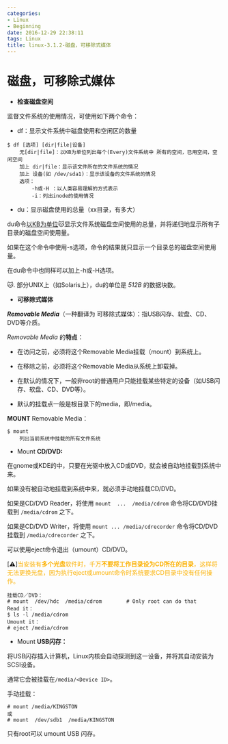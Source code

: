 ```yaml
---
categories:
- Linux
- Beginning
date: 2016-12-29 22:38:11
tags: Linux
title: linux-3.1.2-磁盘，可移除式媒体
---
```


# 磁盘，可移除式媒体

- **检查磁盘空间**

监督文件系统的使用情况，可使用如下两个命令：

- df：显示文件系统中磁盘使用和空闲区的数量

```
$ df [选项] [dir|file|设备]
    无[dir|file]：以KB为单位列出每个(Every)文件系统中 所有的空间，已用空间，空闲空间
    加上 dir|file：显示该文件所在的文件系统的情况
    加上 设备(如 /dev/sda1)：显示该设备的文件系统的情况
    选项：
        -h或-H ：以人类容易理解的方式表示
        -i：列出inode的使用情况
```

- du：显示磁盘使用的总量（xx目录，有多大）

du命令<u>以KB为单位</u>🐱显示文件系统磁盘空间使用的总量，并将递归地显示所有子目录的磁盘空间使用量。

如果在这个命令中使用-s选项，命令的结果就只显示一个目录总的磁盘空间使用量。

在du命令中也同样可以加上-h或-H选项。

🐱. 部分UNIX上（如Solaris上），du的单位是 *512B* 的数据块数。

- **可移除式媒体**

**_Removable Media_**（一种翻译为  可移除式媒体）：指USB闪存、软盘、CD、DVD等介质。

_Removable Media_ 的**特点**：

- 在访问之前，必须将这个Removable Media挂载（mount）到系统上。
  
- 在移除之前，必须将这个Removable Media从系统上卸载掉。
  
- 在默认的情况下，一般非root的普通用户只能挂载某些特定的设备（如USB闪存、软盘、CD、DVD等）。
  
- 默认的挂载点一般是根目录下的media，即/media。

**MOUNT** Removable Media：

```
$ mount
    列出当前系统中挂载的所有文件系统
```

* Mount **CD/DVD:**  

在gnome或KDE的中，只要在光驱中放入CD或DVD，就会被自动地挂载到系统中来。

如果没有被自动地挂载到系统中来，就必须手动地挂载CD/DVD。

如果是CD/DVD Reader，将使用 `mount  ...  /media/cdrom` 命令将CD/DVD挂载到 `/media/cdrom` 之下。

如果是CD/DVD Writer，将使用 `mount ... /media/cdrecorder` 命令将CD/DVD挂载到 `/media/cdrecorder` 之下。

可以使用eject命令退出（umount）CD/DVD。

\[⚠️\]<span style="color: #fcb100;">当安装有**多个光盘**软件时，千万**不要将工作目录设为CD所在的目录**，这样将无法更换光盘，因为执行eject或umount命令时系统要求CD目录中没有任何操作。</span>

```
挂载CD／DVD：
# mount  /dev/hdc  /media/cdrom        # Only root can do that
Read it：
$ ls -l /media/cdrom
Umount it：
# eject /media/cdrom
```

* Mount **USB闪存：**  

将USB闪存插入计算机，Linux内核会自动探测到这一设备，并将其自动安装为SCSI设备。

通常它会被挂载在`/media/<Device ID>`。

手动挂载：

```
# mount /media/KINGSTON
或
# mount  /dev/sdb1  /media/KINGSTON
```

只有root可以 umount USB 闪存。
